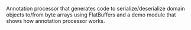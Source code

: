 
Annotation processor that generates code to serialize/deserialize domain objects to/from byte arrays using FlatBuffers and a demo module that shows how annotation processor works.
